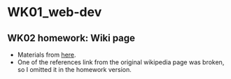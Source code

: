 # WK01_web-dev

## WK02 homework: Wiki page
- Materials from [here](https://en.wikipedia.org/wiki/Taiyaki).
- One of the references link from the original wikipedia page was broken, so I omitted it in the homework version.